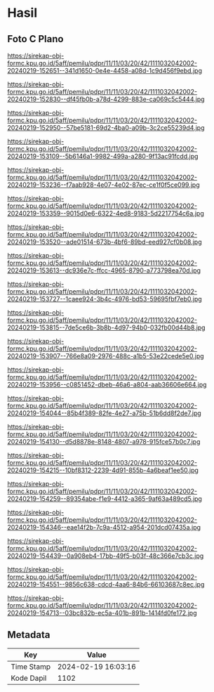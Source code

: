 # Hasil

## Foto C Plano

https://sirekap-obj-formc.kpu.go.id/5aff/pemilu/pdpr/11/11/03/20/42/1111032042002-20240219-152651--341d1650-0e4e-4458-a08d-1c9d456f9ebd.jpg

https://sirekap-obj-formc.kpu.go.id/5aff/pemilu/pdpr/11/11/03/20/42/1111032042002-20240219-152830--df45fb0b-a78d-4299-883e-ca069c5c5444.jpg

https://sirekap-obj-formc.kpu.go.id/5aff/pemilu/pdpr/11/11/03/20/42/1111032042002-20240219-152950--57be5181-69d2-4ba0-a09b-3c2ce55239d4.jpg

https://sirekap-obj-formc.kpu.go.id/5aff/pemilu/pdpr/11/11/03/20/42/1111032042002-20240219-153109--5b6146a1-9982-499a-a280-9f13ac91fcdd.jpg

https://sirekap-obj-formc.kpu.go.id/5aff/pemilu/pdpr/11/11/03/20/42/1111032042002-20240219-153236--f7aab928-4e07-4e02-87ec-ce1f0f5ce099.jpg

https://sirekap-obj-formc.kpu.go.id/5aff/pemilu/pdpr/11/11/03/20/42/1111032042002-20240219-153359--9015d0e6-6322-4ed8-9183-5d2217754c6a.jpg

https://sirekap-obj-formc.kpu.go.id/5aff/pemilu/pdpr/11/11/03/20/42/1111032042002-20240219-153520--ade01514-673b-4bf6-89bd-eed927cf0b08.jpg

https://sirekap-obj-formc.kpu.go.id/5aff/pemilu/pdpr/11/11/03/20/42/1111032042002-20240219-153613--dc936e7c-ffcc-4965-8790-a773798ea70d.jpg

https://sirekap-obj-formc.kpu.go.id/5aff/pemilu/pdpr/11/11/03/20/42/1111032042002-20240219-153727--1caee924-3b4c-4976-bd53-59695fbf7eb0.jpg

https://sirekap-obj-formc.kpu.go.id/5aff/pemilu/pdpr/11/11/03/20/42/1111032042002-20240219-153815--7de5ce6b-3b8b-4d97-94b0-032fb00d44b8.jpg

https://sirekap-obj-formc.kpu.go.id/5aff/pemilu/pdpr/11/11/03/20/42/1111032042002-20240219-153907--766e8a09-2976-488c-a1b5-53e22cede5e0.jpg

https://sirekap-obj-formc.kpu.go.id/5aff/pemilu/pdpr/11/11/03/20/42/1111032042002-20240219-153956--c0851452-dbeb-46a6-a804-aab36606e664.jpg

https://sirekap-obj-formc.kpu.go.id/5aff/pemilu/pdpr/11/11/03/20/42/1111032042002-20240219-154044--85b4f389-82fe-4e27-a75b-51b6dd8f2de7.jpg

https://sirekap-obj-formc.kpu.go.id/5aff/pemilu/pdpr/11/11/03/20/42/1111032042002-20240219-154130--d5d8878e-8148-4807-a978-915fce57b0c7.jpg

https://sirekap-obj-formc.kpu.go.id/5aff/pemilu/pdpr/11/11/03/20/42/1111032042002-20240219-154215--10bf8312-2239-4d91-855b-4a6beaf1ee50.jpg

https://sirekap-obj-formc.kpu.go.id/5aff/pemilu/pdpr/11/11/03/20/42/1111032042002-20240219-154259--89354abe-f1e9-4412-a365-9af63a489cd5.jpg

https://sirekap-obj-formc.kpu.go.id/5aff/pemilu/pdpr/11/11/03/20/42/1111032042002-20240219-154346--eae14f2b-7c9a-4512-a954-201dcd07435a.jpg

https://sirekap-obj-formc.kpu.go.id/5aff/pemilu/pdpr/11/11/03/20/42/1111032042002-20240219-154439--0a908eb4-17bb-49f5-b03f-48c366e7cb3c.jpg

https://sirekap-obj-formc.kpu.go.id/5aff/pemilu/pdpr/11/11/03/20/42/1111032042002-20240219-154551--9856c638-cdcd-4aa6-84b6-66103687c8ec.jpg

https://sirekap-obj-formc.kpu.go.id/5aff/pemilu/pdpr/11/11/03/20/42/1111032042002-20240219-154713--03bc832b-ec5a-401b-891b-1414fd0fe172.jpg


## Metadata

| Key        | Value               |
| ---------- | ------------------- |
| Time Stamp | 2024-02-19 16:03:16 |
| Kode Dapil | 1102                |



